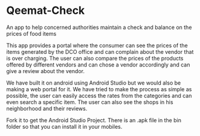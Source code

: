 # Qeemat-Check
An app to help concerned authorities maintain a check and balance on the prices of food items

This app provides a portal where the consumer can see the prices of the items generated by the DCO office and can complain about the vendor that is over charging. The user can also compare the prices of the products offered by different vendors and can chose a vendor accordingly and can give a review about the vendor.

We have built it on android using Android Studio but we would also be making a web portal for it. We have tried to make the process as simple as possible, the user can easily access the rates from the categories and can even search a specific item. The user can also see the shops in his neighborhood and their reviews.

Fork it to get the Android Studio Project.
There is an .apk file in the bin folder so that you can install it in your mobiles.
